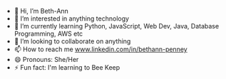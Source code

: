 - 👋 Hi, I’m Beth-Ann
- 👀 I’m interested in anything technology
- 🌱 I’m currently learning Python, JavaScript, Web Dev, Java, Database Programming, AWS etc
- 💞️ I’m looking to collaborate on anything
- 📫 How to reach me www.linkedin.com/in/bethann-penney
- 😄 Pronouns: She/Her
- ⚡ Fun fact: I'm learning to Bee Keep 

<!---
B-Penney/B-Penney is a ✨ special ✨ repository because its `README.md` (this file) appears on your GitHub profile.
You can click the Preview link to take a look at your changes.
--->
